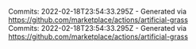 Commits: 2022-02-18T23:54:33.295Z - Generated via https://github.com/marketplace/actions/artificial-grass
<br>
Commits: 2022-02-18T23:54:33.295Z - Generated via https://github.com/marketplace/actions/artificial-grass
<br>
